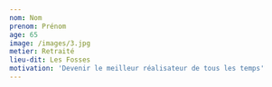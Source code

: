 ```yaml
---
nom: Nom
prenom: Prénom
age: 65
image: /images/3.jpg
metier: Retraité
lieu-dit: Les Fosses
motivation: 'Devenir le meilleur réalisateur de tous les temps'
---
```

